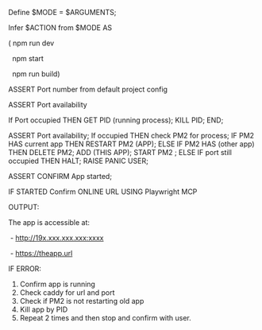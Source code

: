 Define $MODE = $ARGUMENTS; 



Infer $ACTION from $MODE AS 

( npm run dev

&nbsp; npm start

&nbsp; npm run build)



ASSERT Port number from default project config   

ASSERT Port availability 



If Port occupied THEN GET PID (running process); KILL PID; END;  	



ASSERT Port availability; If occupied THEN check PM2 for process; IF PM2 HAS current app THEN RESTART PM2 (APP); ELSE IF PM2 HAS (other app) THEN DELETE PM2; ADD (THIS APP); START PM2 ; ELSE IF port still occupied THEN HALT; RAISE PANIC USER;



ASSERT CONFIRM App started;

IF STARTED Confirm ONLINE URL USING Playwright MCP 



OUTPUT:



The app is accessible at:



 - http://19x.xxx.xxx.xxx:xxxx

 - https://theapp.url





IF ERROR:



1. Confirm app is running
2. Check caddy for url and port
3. Check if PM2 is not restarting old app
4. Kill app by PID
5. Repeat 2 times and then stop and confirm with user.
